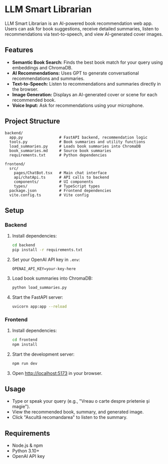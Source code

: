 # LLM Smart Librarian

LLM Smart Librarian is an AI-powered book recommendation web app. Users can ask for book suggestions, receive detailed summaries, listen to recommendations via text-to-speech, and view AI-generated cover images.

## Features

- **Semantic Book Search:** Finds the best book match for your query using embeddings and ChromaDB.
- **AI Recommendations:** Uses GPT to generate conversational recommendations and summaries.
- **Text-to-Speech:** Listen to recommendations and summaries directly in the browser.
- **Image Generation:** Displays an AI-generated cover or scene for each recommended book.
- **Voice Input:** Ask for recommendations using your microphone.

## Project Structure

```
backend/
  app.py                # FastAPI backend, recommendation logic
  tools.py              # Book summaries and utility functions
  load_summaries.py     # Loads book summaries into ChromaDB
  book_summaries.md     # Source book summaries
  requirements.txt      # Python dependencies

frontend/
  src/
    pages/ChatBot.tsx   # Main chat interface
    api/chatApi.ts      # API calls to backend
    components/         # UI components
    types/              # TypeScript types
  package.json          # Frontend dependencies
  vite.config.ts        # Vite config
```

## Setup

### Backend

1. Install dependencies:
   ```sh
   cd backend
   pip install -r requirements.txt
   ```
2. Set your OpenAI API key in `.env`:
   ```
   OPENAI_API_KEY=your-key-here
   ```
3. Load book summaries into ChromaDB:
   ```sh
   python load_summaries.py
   ```
4. Start the FastAPI server:
   ```sh
   uvicorn app:app --reload
   ```

### Frontend

1. Install dependencies:
   ```sh
   cd frontend
   npm install
   ```
2. Start the development server:
   ```sh
   npm run dev
   ```
3. Open [http://localhost:5173](http://localhost:5173) in your browser.

## Usage

- Type or speak your query (e.g., "Vreau o carte despre prietenie și magie").
- View the recommended book, summary, and generated image.
- Click "Ascultă recomandarea" to listen to the summary.

## Requirements

- Node.js & npm
- Python 3.10+
- OpenAI API key